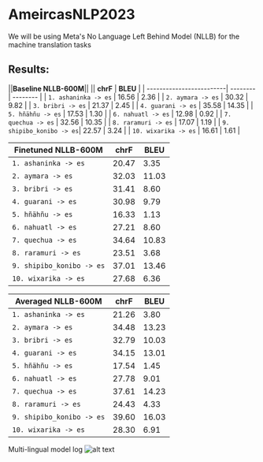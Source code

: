 # AmeircasNLP2023

We will be using Meta's No Language Left Behind Model (NLLB) for the machine translation tasks

## Results:
||**Baseline NLLB-600M**||
|| **chrF** | **BLEU** |
| -------------------------| -------- | -------- |
| `1. ashaninka -> es`     | 16.56    | 2.36     |
| `2. aymara -> es`        | 30.32    | 9.82     |
| `3. bribri -> es`        | 21.37    | 2.45     |
| `4. guarani -> es`       | 35.58    | 14.35    |
| `5. hñähñu -> es`        | 17.53    | 1.30     |
| `6. nahuatl -> es`       | 12.98    | 0.92     |
| `7. quechua -> es`       | 32.56    | 10.35    |
| `8. raramuri -> es`      | 17.07    | 1.19     |
| `9. shipibo_konibo -> es`| 22.57    | 3.24     |
| `10. wixarika -> es`     | 16.61    | 1.61     |


| **Finetuned NLLB-600M**  | **chrF** | **BLEU** |
| -------------------------| -------- | -------- |
| `1. ashaninka -> es`     | 20.47    | 3.35     |
| `2. aymara -> es`        | 32.03    | 11.03    |
| `3. bribri -> es`        | 31.41    | 8.60     |
| `4. guarani -> es`       | 30.98    | 9.79     |
| `5. hñähñu -> es`        | 16.33    | 1.13     |
| `6. nahuatl -> es`       | 27.21    | 8.60     |
| `7. quechua -> es`       | 34.64    | 10.83    |
| `8. raramuri -> es`      | 23.51    | 3.68     |
| `9. shipibo_konibo -> es`| 37.01    | 13.46    |
| `10. wixarika -> es`     | 27.68    | 6.36     |

| **Averaged NLLB-600M**   | **chrF** | **BLEU** |
| -------------------------| -------- | -------- |
| `1. ashaninka -> es`     | 21.26    | 3.80     |
| `2. aymara -> es`        | 34.48    | 13.23    |
| `3. bribri -> es`        | 32.79    | 10.03    |
| `4. guarani -> es`       | 34.15    | 13.01    |
| `5. hñähñu -> es`        | 17.54    | 1.45     |
| `6. nahuatl -> es`       | 27.78    | 9.01     |
| `7. quechua -> es`       | 37.61    | 14.23    |
| `8. raramuri -> es`      | 24.43    | 4.33     |
| `9. shipibo_konibo -> es`| 39.60    | 16.03    |
| `10. wixarika -> es`     | 28.30    | 6.91     |


Multi-lingual model log
![alt text](https://github.com/KaieChen/ameircasnlp2023/blob/main/output.png)
